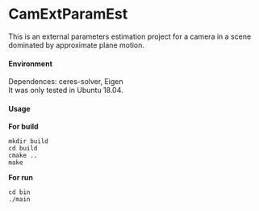 # CamExtParamEst
This is an external parameters estimation project for a camera in a scene dominated by approximate plane motion.  

#### Environment
Dependences: ceres-solver, Eigen  
It was only tested in Ubuntu 18.04.

#### Usage
**For build**
```
mkdir build  
cd build  
cmake ..  
make  
```

**For run**
```
cd bin  
./main  
```